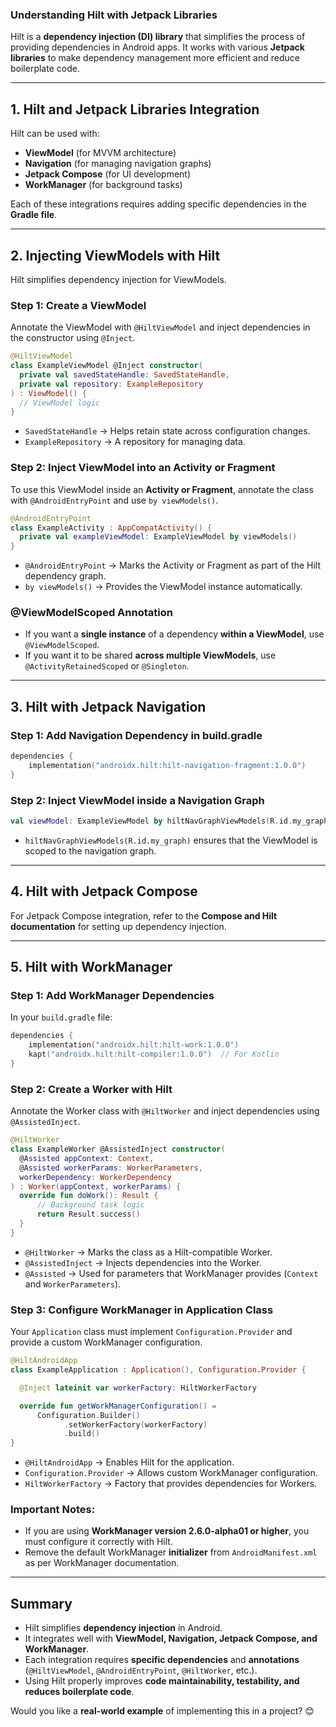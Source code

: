 ### **Understanding Hilt with Jetpack Libraries**  

Hilt is a **dependency injection (DI) library** that simplifies the process of providing dependencies in Android apps. It works with various **Jetpack libraries** to make dependency management more efficient and reduce boilerplate code.  

---

## **1. Hilt and Jetpack Libraries Integration**
Hilt can be used with:  
- **ViewModel** (for MVVM architecture)
- **Navigation** (for managing navigation graphs)
- **Jetpack Compose** (for UI development)
- **WorkManager** (for background tasks)  

Each of these integrations requires adding specific dependencies in the **Gradle file**.

---

## **2. Injecting ViewModels with Hilt**  
Hilt simplifies dependency injection for ViewModels.  

### **Step 1: Create a ViewModel**  
Annotate the ViewModel with `@HiltViewModel` and inject dependencies in the constructor using `@Inject`.  

```kotlin
@HiltViewModel
class ExampleViewModel @Inject constructor(
  private val savedStateHandle: SavedStateHandle,
  private val repository: ExampleRepository
) : ViewModel() {
  // ViewModel logic
}
```
- `SavedStateHandle` → Helps retain state across configuration changes.  
- `ExampleRepository` → A repository for managing data.  

### **Step 2: Inject ViewModel into an Activity or Fragment**  
To use this ViewModel inside an **Activity or Fragment**, annotate the class with `@AndroidEntryPoint` and use `by viewModels()`.  

```kotlin
@AndroidEntryPoint
class ExampleActivity : AppCompatActivity() {
  private val exampleViewModel: ExampleViewModel by viewModels()
}
```
- `@AndroidEntryPoint` → Marks the Activity or Fragment as part of the Hilt dependency graph.  
- `by viewModels()` → Provides the ViewModel instance automatically.  

### **@ViewModelScoped Annotation**  
- If you want a **single instance** of a dependency **within a ViewModel**, use `@ViewModelScoped`.  
- If you want it to be shared **across multiple ViewModels**, use `@ActivityRetainedScoped` or `@Singleton`.

---

## **3. Hilt with Jetpack Navigation**  
### **Step 1: Add Navigation Dependency in build.gradle**
```kotlin
dependencies {
    implementation("androidx.hilt:hilt-navigation-fragment:1.0.0")
}
```
### **Step 2: Inject ViewModel inside a Navigation Graph**
```kotlin
val viewModel: ExampleViewModel by hiltNavGraphViewModels(R.id.my_graph)
```
- `hiltNavGraphViewModels(R.id.my_graph)` ensures that the ViewModel is scoped to the navigation graph.  

---

## **4. Hilt with Jetpack Compose**  
For Jetpack Compose integration, refer to the **Compose and Hilt documentation** for setting up dependency injection.

---

## **5. Hilt with WorkManager**  
### **Step 1: Add WorkManager Dependencies**  
In your `build.gradle` file:  
```kotlin
dependencies {
    implementation("androidx.hilt:hilt-work:1.0.0")
    kapt("androidx.hilt:hilt-compiler:1.0.0")  // For Kotlin
}
```
### **Step 2: Create a Worker with Hilt**  
Annotate the Worker class with `@HiltWorker` and inject dependencies using `@AssistedInject`.  

```kotlin
@HiltWorker
class ExampleWorker @AssistedInject constructor(
  @Assisted appContext: Context,
  @Assisted workerParams: WorkerParameters,
  workerDependency: WorkerDependency
) : Worker(appContext, workerParams) {
  override fun doWork(): Result {
      // Background task logic
      return Result.success()
  }
}
```
- `@HiltWorker` → Marks the class as a Hilt-compatible Worker.  
- `@AssistedInject` → Injects dependencies into the Worker.  
- `@Assisted` → Used for parameters that WorkManager provides (`Context` and `WorkerParameters`).  

### **Step 3: Configure WorkManager in Application Class**  
Your `Application` class must implement `Configuration.Provider` and provide a custom WorkManager configuration.  

```kotlin
@HiltAndroidApp
class ExampleApplication : Application(), Configuration.Provider {

  @Inject lateinit var workerFactory: HiltWorkerFactory

  override fun getWorkManagerConfiguration() =
      Configuration.Builder()
            .setWorkerFactory(workerFactory)
            .build()
}
```
- `@HiltAndroidApp` → Enables Hilt for the application.  
- `Configuration.Provider` → Allows custom WorkManager configuration.  
- `HiltWorkerFactory` → Factory that provides dependencies for Workers.  

### **Important Notes:**  
- If you are using **WorkManager version 2.6.0-alpha01 or higher**, you must configure it correctly with Hilt.  
- Remove the default WorkManager **initializer** from `AndroidManifest.xml` as per WorkManager documentation.  

---

## **Summary**
- Hilt simplifies **dependency injection** in Android.  
- It integrates well with **ViewModel, Navigation, Jetpack Compose, and WorkManager**.  
- Each integration requires **specific dependencies** and **annotations** (`@HiltViewModel`, `@AndroidEntryPoint`, `@HiltWorker`, etc.).  
- Using Hilt properly improves **code maintainability, testability, and reduces boilerplate code**.  

Would you like a **real-world example** of implementing this in a project? 😊